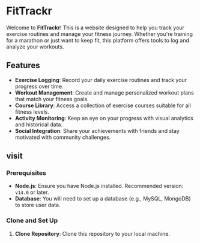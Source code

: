 # FitTrackr

Welcome to **FitTrackr**! This is a website designed to help you track your exercise routines and manage your fitness journey. Whether you're training for a marathon or just want to keep fit, this platform offers tools to log and analyze your workouts.

## Features

- **Exercise Logging**: Record your daily exercise routines and track your progress over time.
- **Workout Management**: Create and manage personalized workout plans that match your fitness goals.
- **Course Library**: Access a collection of exercise courses suitable for all fitness levels.
- **Activity Monitoring**: Keep an eye on your progress with visual analytics and historical data.
- **Social Integration**: Share your achievements with friends and stay motivated with community challenges.

## visit

### Prerequisites

- **Node.js**: Ensure you have Node.js installed. Recommended version: `v14.0` or later.
- **Database**: You will need to set up a database (e.g., MySQL, MongoDB) to store user data.

### Clone and Set Up

1. **Clone Repository**: Clone this repository to your local machine.
   ```bash
   

